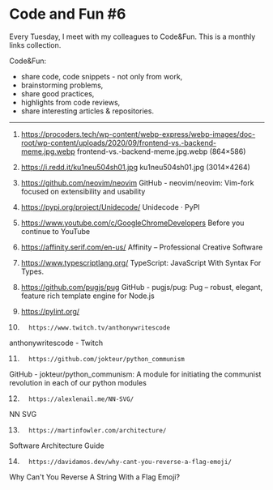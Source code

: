 # Code and Fun \#6

Every Tuesday, I meet with my colleagues to Code&Fun. This is a monthly links collection. 

Code&Fun:

* share code, code snippets - not only from work,
* brainstorming problems,
* share good practices,
* highlights from code reviews,
* share interesting articles & repositories.

---

1. 	  https://procoders.tech/wp-content/webp-express/webp-images/doc-root/wp-content/uploads/2020/09/frontend-vs.-backend-meme.jpg.webp 
 frontend-vs.-backend-meme.jpg.webp (864×586) 

2. 	  https://i.redd.it/ku1neu504sh01.jpg 
 ku1neu504sh01.jpg (3014×4264) 

3. 	  https://github.com/neovim/neovim 
 GitHub - neovim/neovim: Vim-fork focused on extensibility and usability 

4. 	  https://pypi.org/project/Unidecode/ 
 Unidecode · PyPI 

5. 	  https://www.youtube.com/c/GoogleChromeDevelopers 
 Before you continue to YouTube 

6. 	  https://affinity.serif.com/en-us/ 
 Affinity – Professional Creative Software 

7. 	  https://www.typescriptlang.org/ 
 TypeScript: JavaScript With Syntax For Types. 

8. 	  https://github.com/pugjs/pug 
 GitHub - pugjs/pug: Pug – robust, elegant, feature rich template engine for Node.js 

9. 	  https://pylint.org/ 
  

10. 	  https://www.twitch.tv/anthonywritescode 
 anthonywritescode - Twitch 

11. 	  https://github.com/jokteur/python_communism 
 GitHub - jokteur/python_communism: A module for initiating the communist revolution in each of our python modules 

12. 	  https://alexlenail.me/NN-SVG/ 
 NN SVG 

13. 	  https://martinfowler.com/architecture/ 
 Software Architecture Guide 

14. 	  https://davidamos.dev/why-cant-you-reverse-a-flag-emoji/ 
 Why Can't You Reverse A String With a Flag Emoji? 

